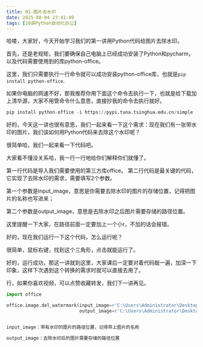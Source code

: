 ```yaml
---
title: 01-图片去水印
date: 2025-08-04 23:41:49
tags: [10讲Python自动化办公]
---
```

哈喽，大家好，今天开始学习我们的第一讲用Python代码给图片去除水印。

首先，还是老规矩，我们要确保自己电脑上已经成功安装了Python和pycharm，以及代码需要使用到的库python-office。

这里，我们只需要执行一行命令就可以成功安装python-office库，也就是`pip install python-office`.

如果你电脑的网速不好，那我推荐你用下面这个命令去执行一下，也就是给下载加上清华源，大家不用管命令什么意思，直接抄我的命令去执行就好。

```python
pip install python-office -i https://pypi.tuna.tsinghua.edu.cn/simple
```

好的，今天这一讲也很有意思，我们一起来看一下这个需求：现在我们有一张带水印的图片，我们该如何用Python代码来去除这个水印呢？

很简单哈，我们一起来看一下代码吧。

大家看不懂没关系哈，我一行一行地给你们解释你们就懂了。

第一行代码是导入我们需要使用的第三方库office。
第二行代码是最关键的代码，它实现了去除水印的需求，需要填写2个参数。


第一个参数是input_image，意思是你需要去除水印的图片的存储位置，记得把图片的名称也写进来；

第二个参数是output_image，意思是去除水印之后图片需要存储的路径位置。

这里提醒一下大家，在路径前面一定要加上一个小r，不加的话会报错。

好的，现在我们运行一下这个代码，怎么运行呢？

很简单，鼠标右键，找到这个三角形，点击就能运行了。

好的，运行成功，那这一讲就到这里，大家课后一定要对着代码敲一遍，加深一下印象，这样下次遇到这个转换的需求时就可以直接去用了。

行，如果你喜欢视频，可以点赞收藏转发，我们下一讲再见。

```Python
import office

office.image.del_watermark(input_image=r'C:\Users\Administrator\Desktop\10讲python自动化办公\01-图片去水印\带水印的图片-测试.png',
                           output_image=r'C:\Users\Administrator\Desktop\10讲python自动化办公\01-图片去水印\del_water_mark.jpg')
```

```python

input_image：带有水印的图片的路径位置，记得带上图片的名称

output_image：去除水印后的图片需要存储的路径位置


```





